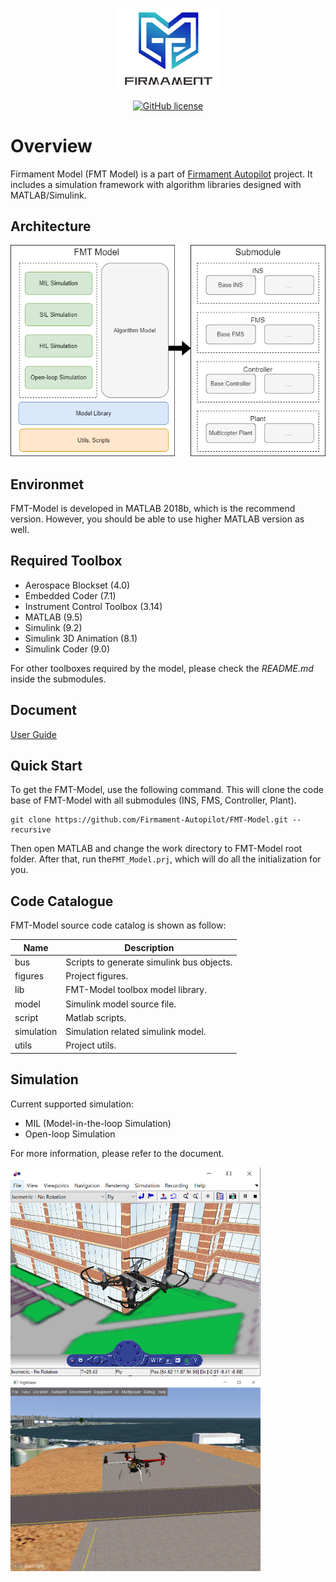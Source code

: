 <p align="center"><img width="160" src="figures/logo.png" alt=FMT logo"></p>

<p align="center">
  <a href="/LICENSE"><img src="https://img.shields.io/badge/license-GPL--3.0-green" alt="GitHub license" /></a>
</p>

# Overview
Firmament Model (FMT Model) is a part of [Firmament Autopilot](https://github.com/Firmament-Autopilot) project. It includes a simulation framework with algorithm libraries designed with MATLAB/Simulink.

## Architecture
<p align="center"><img width="700" src="figures/fmt_model.png" alt=structure"></p>

## Environmet
FMT-Model is developed in MATLAB 2018b, which is the recommend version. However, you should be able to use higher MATLAB version as well.

## Required Toolbox
- Aerospace Blockset (4.0)
- Embedded Coder (7.1)
- Instrument Control Toolbox (3.14)
- MATLAB (9.5)
- Simulink (9.2)
- Simulink 3D Animation (8.1)
- Simulink Coder (9.0)

For other toolboxes required by the model, please check the *README.md* inside the submodules.

## Document
[User Guide](https://firmament-autopilot.github.io/FMT-DOCS/#/)

## Quick Start
To get the FMT-Model, use the following command. This will clone the code base of FMT-Model with all submodules (INS, FMS, Controller, Plant).

```
git clone https://github.com/Firmament-Autopilot/FMT-Model.git --recursive
```

Then open MATLAB and change the work directory to FMT-Model root folder. After that, run the`FMT_Model.prj`, which will do all the initialization for you.

## Code Catalogue
FMT-Model source code catalog is shown as follow:

| Name       | Description                               |
| ---------- | ----------------------------------------- |
| bus        | Scripts to generate simulink bus objects. |
| figures    | Project figures.                          |
| lib        | FMT-Model toolbox model library.          |
| model      | Simulink model source file.               |
| script     | Matlab scripts.                           |
| simulation | Simulation related simulink model.        |
| utils      | Project utils.                            |

## Simulation

Current supported simulation:
- MIL (Model-in-the-loop Simulation) 
- Open-loop Simulation

For more information, please refer to the document.

<p float="left">
  <img src="figures/matlab_3D.png" width="400" />
  <img src="figures/flightgear.png" width="400" />
</p>
